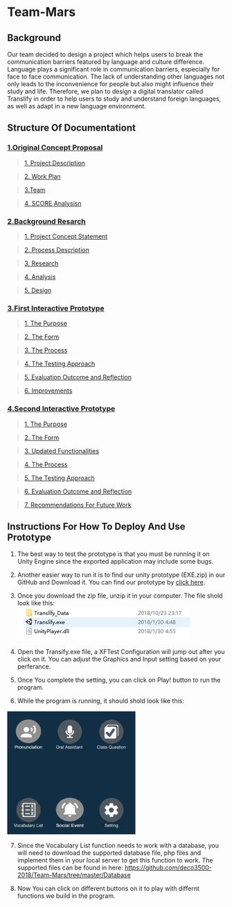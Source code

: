 # Team-Mars

## Background 

Our team decided to design a project which helps users to break the communication barriers featured by language and culture difference. Language plays a significant role in communication barriers, especially for face to face communication. The lack of understanding other languages not only leads to the inconvenience for people but also might influence their study and life. Therefore, we plan to design a digital translator called Translify in order to help users to study and understand foreign languages, as well as adapt in a new language environment. 

## Structure Of Documentationt

### [1.Original Concept Proposal](https://github.com/deco3500-2018/Team-Mars/wiki/1.Original-Concept-Proposal)

> [1. Project Description](https://github.com/deco3500-2018/Team-Mars/wiki/1.Original-Concept-Proposal#1-project-description)

> [2. Work Plan](https://github.com/deco3500-2018/Team-Mars/wiki/1.Original-Concept-Proposal#2--work-plan)

> [3.Team](https://github.com/deco3500-2018/Team-Mars/wiki/1.Original-Concept-Proposal#3team)

> [4. SCORE Analysisn](https://github.com/deco3500-2018/Team-Mars/wiki/1.Original-Concept-Proposal#4-score-analysisn)

### [2.Background Resarch](https://github.com/deco3500-2018/Team-Mars/wiki/2.Background-Resarch)

> [1. Project Concept Statement](https://github.com/deco3500-2018/Team-Mars/wiki/2.Background-Resarch#1-project-concept-statement)

> [2. Process Description](https://github.com/deco3500-2018/Team-Mars/wiki/2.Background-Resarch#2-process-description)

> [3. Research](https://github.com/deco3500-2018/Team-Mars/wiki/2.Background-Resarch#3-research)

> [4. Analysis](https://github.com/deco3500-2018/Team-Mars/wiki/2.Background-Resarch#4-analysis)

> [5. Design](https://github.com/deco3500-2018/Team-Mars/wiki/2.Background-Resarch#4-analysis)

### [3.First Interactive Prototype](https://github.com/deco3500-2018/Team-Mars/wiki/3.First-Interactive-Prototype)

> [1. The Purpose](https://github.com/deco3500-2018/Team-Mars/wiki/3.First-Interactive-Prototype#1-the-purpose)

> [2. The Form](https://github.com/deco3500-2018/Team-Mars/wiki/3.First-Interactive-Prototype#2-the-form)

> [3. The Process](https://github.com/deco3500-2018/Team-Mars/wiki/3.First-Interactive-Prototype#3-the-process)

> [4. The Testing Approach](https://github.com/deco3500-2018/Team-Mars/wiki/3.First-Interactive-Prototype#4-the-testing-approach)

> [5. Evaluation Outcome and Reflection](https://github.com/deco3500-2018/Team-Mars/wiki/3.First-Interactive-Prototype#5-evaluation-outcome-and-reflection)

> [6. Improvements](https://github.com/deco3500-2018/Team-Mars/wiki/3.First-Interactive-Prototype#6-improvements)

### [4.Second Interactive Prototype](https://github.com/deco3500-2018/Team-Mars/wiki/4.Second-Interactive-Prototype)

> [1. The Purpose](https://github.com/deco3500-2018/Team-Mars/wiki/4.Second-Interactive-Prototype#1-the-purpose)

> [2. The Form](https://github.com/deco3500-2018/Team-Mars/wiki/4.Second-Interactive-Prototype#2-the-form)

> [3. Updated Functionalities](https://github.com/deco3500-2018/Team-Mars/wiki/4.Second-Interactive-Prototype#3-updated-functionalities)

> [4. The Process](https://github.com/deco3500-2018/Team-Mars/wiki/4.Second-Interactive-Prototype#4-the-process)

> [5. The Testing Approach](https://github.com/deco3500-2018/Team-Mars/wiki/4.Second-Interactive-Prototype#5-the-testing-approach)

> [6. Evaluation Outcome and Reflection](https://github.com/deco3500-2018/Team-Mars/wiki/4.Second-Interactive-Prototype#6-evaluation-outcome-and-reflection)

> [7. Recommendations For Future Work](https://github.com/deco3500-2018/Team-Mars/wiki/4.Second-Interactive-Prototype#7-recommendations-for-future-work)

## Instructions For How To Deploy And Use Prototype

1. The best way to test the prototype is that you must be running it on Unity Engine since the exported application may include some bugs.

2. Another easier way to run it is to find our unity prototype (EXE.zip) in our GitHub and Download it. You can find our prototype by [click here](https://github.com/deco3500-2018/Team-Mars/blob/master/EXE.zip).

3. Once you download the zip file, unzip it in your computer. The file shold look like this: ![](https://github.com/deco3500-2018/Team-Mars/blob/master/appendix/capture.png)

4. Open the Transify.exe file, a XFTest Configuration will jump out after you click on it. You can adjust the Graphics and Input setting based on your perferance. 

5. Once You complete the setting, you can click on Play! button to run the program.

6. While the program is running, it should shold look like this:

  ![](https://github.com/deco3500-2018/Team-Mars/blob/master/appendix/interface.PNG)

7. Since the Vocabulary List function needs to work with a database, you will need to download the supported database file, php files and implement them in your local server to get this function to work. The supported files can be found in here: https://github.com/deco3500-2018/Team-Mars/tree/master/Database

8. Now You can click on different buttons on it to play with differnt functions we build in the program.


